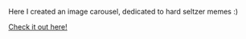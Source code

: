 Here I created an image carousel, dedicated to hard seltzer memes :)

[Check it out here!](https://dasbobbit.github.io/hardseltzermeme)